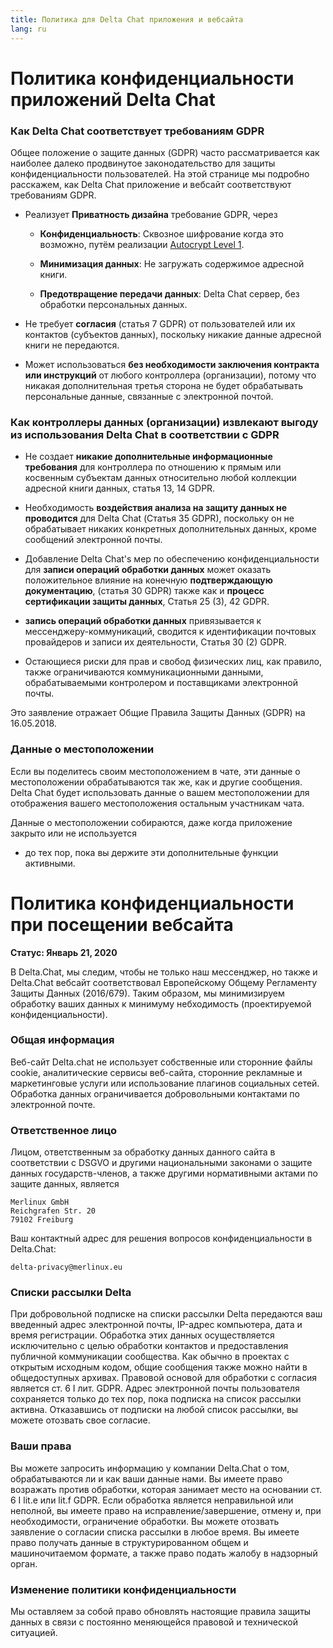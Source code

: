 ```yaml
---
title: Политика для Delta Chat приложения и вебсайта
lang: ru
---
```


# Политика конфиденциальности приложений Delta Chat

### Как Delta Chat соответствует требованиям GDPR

Общее положение о защите данных (GDPR) часто рассматривается как наиболее далеко продвинутое законодательство для защиты конфиденциальности пользователей. 
На этой странице мы подробно расскажем, как Delta Chat приложение и вебсайт соответствуют требованиям GDPR. 

- Реализует **Приватность дизайна** требование GDPR, через

  - **Конфиденциальность**: Сквозное шифрование когда это возможно, путём реализации [Autocrypt
  Level 1](https://autocrypt.org).

  - **Минимизация данных**: Не загружать содержимое адресной книги.

  - **Предотвращение передачи данных**: Delta Chat сервер, без обработки персональных данных.

- Не требует **согласия** (статья 7 GDPR)  от пользователей или их контактов (субъектов данных), поскольку никакие данные адресной книги не передаются.

- Может использоваться **без необходимости заключения контракта или инструкций** от любого контроллера (организации), потому что никакая дополнительная третья сторона не будет обрабатывать персональные данные, связанные с электронной почтой. 


### Как контроллеры данных (организации) извлекают выгоду из использования Delta Chat в соответствии с GDPR

- Не создает **никакие дополнительные информационные требования** для контроллера по отношению к прямым или косвенным субъектам данных 
относительно любой коллекции адресной книги данных, статья 13, 14 GDPR.

- Необходимость **воздействия анализа на защиту данных не проводится**  для Delta Chat (Статья 35 GDPR), поскольку он не обрабатывает никаких конкретных дополнительных данных, кроме сообщений электронной почты.

- Добавление Delta Chat's мер по обеспечению конфиденциальности для 
**записи операций обработки данных** может оказать положительное влияние
на конечную **подтверждающую документацию**, (статья 30 GDPR) 
также как и **процесс сертификации защиты данных**, Статья 25 (3), 42 GDPR.

- **запись операций обработки данных** привязывается к мессенджеру-коммуникаций,
сводится к идентификации почтовых провайдеров и записи их деятельности, Статья 30 (2) GDPR.

- Остающиеся риски для прав и свобод физических лиц, 
как правило, также ограничиваются коммуникационными данными, обрабатываемыми
контролером и поставщиками электронной почты.



Это заявление отражает Общие Правила Защиты Данных (GDPR) на 16.05.2018.


### Данные о местоположении

Если вы поделитесь своим местоположением в чате,
эти данные о местоположении обрабатываются так же, как и другие сообщения.
Delta Chat будет использовать данные о вашем местоположении для отображения вашего местоположения
остальным участникам чата.

Данные о местоположении собираются, даже когда приложение закрыто или не используется
- до тех пор, пока вы держите эти дополнительные функции активными.


# Политика конфиденциальности при посещении вебсайта 

**Статус: Январь 21, 2020**

В Delta.Chat, мы следим, чтобы не только наш  мессенджер, но также и Delta.Chat
вебсайт соответствовал Европейскому Общему Регламенту Защиты Данных (2016/679). Таким образом, мы минимизируем обработку ваших данных к минимуму
небходимость (проектируемой конфиденциальности).

### Общая информация

Веб-сайт Delta.chat не использует собственные или сторонние файлы cookie,
аналитические сервисы веб-сайта, сторонние рекламные и маркетинговые услуги или использование
плагинов социальных сетей. Обработка данных ограничивается добровольными
контактами по электронной почте.

### Ответственное лицо

Лицом, ответственным за обработку данных данного сайта в соответствии с
DSGVO и другими национальными законами о защите данных государств-членов, а также
другими нормативными актами по защите данных, является

	Merlinux GmbH
	Reichgrafen Str. 20 
	79102 Freiburg

Ваш контактный адрес для решения вопросов конфиденциальности в Delta.Chat:

	delta-privacy@merlinux.eu

### Списки рассылки Delta

При добровольной подписке на списки рассылки Delta передаются ваш введенный адрес электронной почты, IP-адрес компьютера, дата и время регистрации. Обработка этих данных осуществляется исключительно с целью обработки контактов и предоставления публичной коммуникации сообщества. Как обычно в проектах с открытым исходным кодом, общие сообщения также можно найти в общедоступных архивах. Правовой основой для обработки с согласия является ст. 6 I лит. GDPR. Адрес электронной почты пользователя сохраняется только до тех пор, пока подписка на список рассылки активна. Отказавшись от подписки на любой список рассылки, вы можете отозвать свое согласие.

### Ваши права

Вы можете запросить информацию у компании Delta.Chat о том, обрабатываются ли и как ваши данные
нами. Вы имеете право возражать против обработки, которая занимает
место на основании ст. 6 I lit.e или lit.f GDPR. Если обработка является
неправильной или неполной, вы имеете право на исправление/завершение,
отмену и, при необходимости, ограничение обработки. Вы можете отозвать
заявление о согласии списка рассылки в любое время. Вы имеете право
получать данные в структурированном общем и машиночитаемом формате, а также
право подать жалобу в надзорный орган.

### Изменение политики конфиденциальности

Мы оставляем за собой право обновлять настоящие правила защиты данных в связи
с постоянно меняющейся правовой и технической ситуацией.



